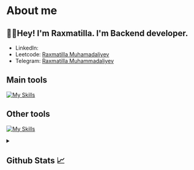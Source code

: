 # About me
<p><h2>👋🏻Hey! I'm Raxmatilla. I'm Backend developer.</h2></p>

- LinkedIn:                            
- Leetcode:                           [Raxmatilla Muhamadaliyev](https://leetcode.com/Raxmatill96)
- Telegram:                           [Raxmatilla Muhammadaliyev](https://t.me/@Ryu609)
## Main tools
[![My Skills](https://skillicons.dev/icons?i=python,django)](https://skillicons.dev)

## Other tools
[![My Skills](https://skillicons.dev/icons?i=git,github,vscode,pycharm)](https://skillicons.dev)

<details>
  <summary><b><h2>Github Stats 📈 <h2></b></summary>
  <a href="https://github.com/R-Muhammadaliyev">
    <p align="left">
      <img src="https://github-profile-summary-cards.vercel.app/api/cards/profile-details?username=R-Muhammadaliyev
&theme=github_dark">
      <img align="left" src="https://github-profile-summary-cards.vercel.app/api/cards/stats?username=R-Muhammadaliyev
&theme=github_dark">
      <img align="left" src="https://github-profile-summary-cards.vercel.app/api/cards/productive-time?username=R-Muhammadaliyev
&theme=github_dark&utcOffset=5"><br>
    </p>
  </a> 
</details>
